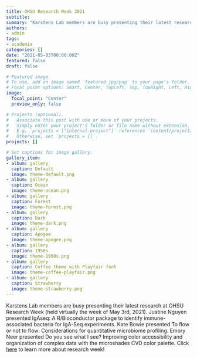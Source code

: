 ```yaml
---
title: OHSU Research Week 2021
subtitle: 
summary: "Karstens Lab members are busy presenting their latest research at OHSU Research Week (held virtually)"
authors:
- admin
tags:
- academia
categories: []
date: "2021-05-03T00:00:00Z"
featured: false
draft: false

# Featured image
# To use, add an image named `featured.jpg/png` to your page's folder.
# Focal point options: Smart, Center, TopLeft, Top, TopRight, Left, Right, BottomLeft, Bottom, BottomRight
image:
  focal_point: "Center"
  preview_only: false

# Projects (optional).
#   Associate this post with one or more of your projects.
#   Simply enter your project's folder or file name without extension.
#   E.g. `projects = ["internal-project"]` references `content/project/deep-learning/index.md`.
#   Otherwise, set `projects = []`.
projects: []

# Set captions for image gallery.
gallery_item:
- album: gallery
  caption: Default
  image: theme-default.png
- album: gallery
  caption: Ocean
  image: theme-ocean.png
- album: gallery
  caption: Forest
  image: theme-forest.png
- album: gallery
  caption: Dark
  image: theme-dark.png
- album: gallery
  caption: Apogee
  image: theme-apogee.png
- album: gallery
  caption: 1950s
  image: theme-1950s.png
- album: gallery
  caption: Coffee theme with Playfair font
  image: theme-coffee-playfair.png
- album: gallery
  caption: Strawberry
  image: theme-strawberry.png
---
```


Karstens Lab members are busy presenting their latest research at OHSU Research Week (held virtually the week of May 3rd, 2021). Justine Nguyen presented IgAseq: A R/Bioconductor package to identify immune-associated bacteria for IgA-Seq experiments. Kate Bowie presented To flow or not to flow: Considerations for quantitative microbiome profiling. Emory Neer presented Do you see what I see? Improving color accessibility and organization of complex data with the microshades CVD color palette. Click [here](https://www.ohsu.edu/research-week) to learn more about research week!

 
